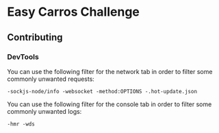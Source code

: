 # Easy Carros Challenge

## Contributing

### DevTools

You can use the following filter for the network tab in order to filter some commonly unwanted requests:

`-sockjs-node/info -websocket -method:OPTIONS -.hot-update.json`

You can use the following filter for the console tab in order to filter some commonly unwanted logs:

`-hmr -wds`
